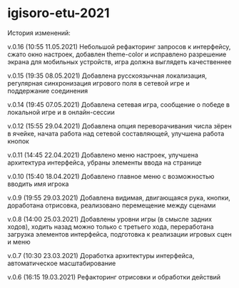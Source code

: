 # igisoro-etu-2021

История изменений:

v.0.16 (10:55 11.05.2021)
Небольшой рефакторинг запросов к интерфейсу, сжато окно настроек, добавлен theme-color и исправлено разрешение экрана для мобильных устройств, игра должна выглядеть качественнее

v.0.15 (19:35 08.05.2021)
Добавлена русскоязычная локализация, регулярная синхронизация игрового поля в сетевой игре и поддержание соединения

v.0.14 (19:45 07.05.2021)
Добавлена сетевая игра, сообщение о победе в локальной игре и в онлайн-сессии

v.0.12 (15:55 29.04.2021)
Добавлена опция переворачивания числа зёрен в ячейке, начата работа над сетевой составляющей, улучшена работа кнопок

v.0.11 (14:45 22.04.2021)
Добавлено меню настроек, улучшена архитектура интерфейса, убраны элементы ввода на странице

v.0.10 (15:40 18.04.2021)
Добавлено главное меню с возможностью вводить имя игрока

v.0.9 (19:55 29.03.2021)
Добавлена видимая, двигающаяся рука, кнопки, доработана отрисовка, реализовано перемещение между сценами

v.0.8 (14:00 25.03.2021)
Добавлены уровни игры (в смысле задних ходов), ходить назад можно только с третьего хода, переработана загрузка элементов интерфейса, подготовка к реализации игровых сцен и меню

v.0.7 (10:30 23.03.2021)
Доработка архитектуры интерфейса, автоматическое масштабирование

v.0.6 (16:15 19.03.2021)
Рефакторинг отрисовки и обработки действий

